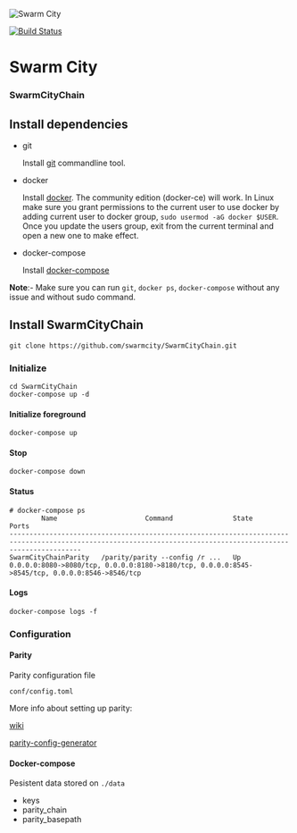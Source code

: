 ![Swarm City](https://github.com/swarmcity/sc-boardwalk-production/blob/master/images/icons/icon-48x48.png?raw=true "Swarm City")

[![Build Status](https://travis-ci.org/swarmcity/SwarmCityChain.svg?branch=master)](https://travis-ci.org/swarmcity/SwarmCityChain)

# Swarm City
### SwarmCityChain

## Install dependencies

- git

   Install [git](https://git-scm.com/book/en/v2/Getting-Started-Installing-Git) commandline tool.

- docker

   Install [docker](https://docs.docker.com/engine/installation). The community edition (docker-ce) will work. In Linux make sure you grant permissions to the current user to use docker by adding current user to docker group, `sudo usermod -aG docker $USER`. Once you update the users group, exit from the current terminal and open a new one to make effect.

- docker-compose

   Install [docker-compose](https://docs.docker.com/compose/install)
   
**Note**:- Make sure you can run `git`, `docker ps`, `docker-compose` without any issue and without sudo command.

## Install SwarmCityChain

```
git clone https://github.com/swarmcity/SwarmCityChain.git
```

### Initialize 

```
cd SwarmCityChain
docker-compose up -d
```

#### Initialize foreground

```
docker-compose up
```

#### Stop

```
docker-compose down
```

#### Status
```
# docker-compose ps
        Name                      Command               State                                               Ports                                              
--------------------------------------------------------------------------------------------------------------------------------------------------------------
SwarmCityChainParity   /parity/parity --config /r ...   Up      0.0.0.0:8080->8080/tcp, 0.0.0.0:8180->8180/tcp, 0.0.0.0:8545->8545/tcp, 0.0.0.0:8546->8546/tcp 
```

#### Logs
```
docker-compose logs -f
```

### Configuration

#### Parity

Parity configuration file

`
conf/config.toml
`

More info about setting up parity:

[wiki](https://github.com/paritytech/parity/wiki/Configuring-Parity)

[parity-config-generator](https://paritytech.github.io/parity-config-generator/)

#### Docker-compose

Pesistent data stored on `./data`
* keys
* parity_chain
* parity_basepath
